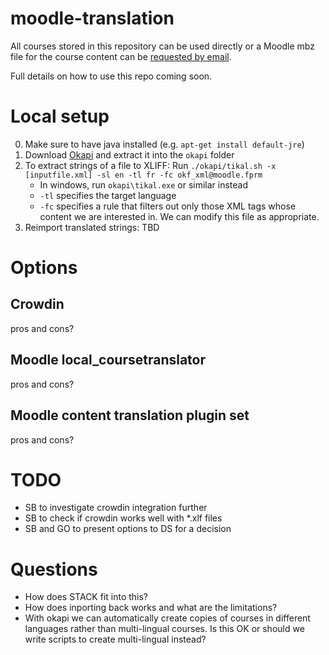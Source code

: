 # moodle-translation

All courses stored in this repository can be used directly or a Moodle mbz file for the course content can be [requested by email](mailto:smborio@idems.international).

Full details on how to use this repo coming soon.

# Local setup

0. Make sure to have java installed (e.g. `apt-get install default-jre`)
1. Download [Okapi](https://okapiframework.org/binaries/main/) and extract it into the `okapi` folder
2. To extract strings of a file to XLIFF: Run `./okapi/tikal.sh -x [inputfile.xml] -sl en -tl fr -fc okf_xml@moodle.fprm`
	- In windows, run `okapi\tikal.exe` or similar instead
	- `-tl` specifies the target language
	- `-fc` specifies a rule that filters out only those XML tags whose content we are interested in. We can modify this file as appropriate.
3. Reimport translated strings: TBD

# Options

## Crowdin
pros and cons?

## Moodle local_coursetranslator
pros and cons?

## Moodle content translation plugin set
pros and cons?

# TODO
* SB to investigate crowdin integration further
* SB to check if crowdin works well with *.xlf files
* SB and GO to present options to DS for a decision

# Questions
* How does STACK fit into this?
* How does inporting back works and what are the limitations?
* With okapi we can automatically create copies of courses in different languages rather than multi-lingual courses. Is this OK or should we write scripts to create multi-lingual instead?